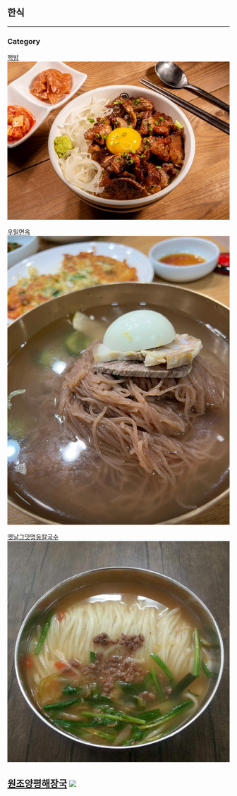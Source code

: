 ## 한식

---

### Category

[핵밥](/hackbob/hackbob.md)
<img src="hackbob/img/food.jpg?raw=true"/>

[우밀면옥](/woomil/woomil.md)
<img src="woomil/img/food.png?raw=true"/>

[옛날그맛명동칼국수](/myongdong/myongdong.md)
<img src="myongdong/img/food.jpg?raw=true"/>

[원조양평해장국](/originalyangpyeong/originalyangpyeong.md)
<img src="originalyangpyeong/img/food.jpg?raw=true"/>
---
